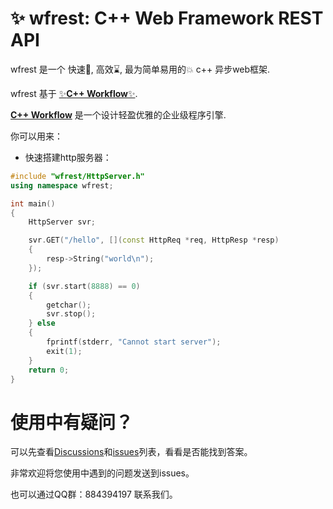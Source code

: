 # ✨ wfrest: C++ Web Framework REST API

wfrest 是一个 快速🚀, 高效⌛️, 最为简单易用的💥 c++ 异步web框架.

wfrest 基于 [✨**C++ Workflow**✨](https://github.com/sogou/workflow).

[**C++ Workflow**](https://github.com/sogou/workflow) 是一个设计轻盈优雅的企业级程序引擎.

你可以用来：

- 快速搭建http服务器：

```cpp
#include "wfrest/HttpServer.h"
using namespace wfrest;

int main()
{
    HttpServer svr;

    svr.GET("/hello", [](const HttpReq *req, HttpResp *resp)
    {
        resp->String("world\n");
    });

    if (svr.start(8888) == 0)
    {
        getchar();
        svr.stop();
    } else
    {
        fprintf(stderr, "Cannot start server");
        exit(1);
    }
    return 0;
}
```

# 使用中有疑问？

可以先查看[Discussions](https://github.com/wfrest/wfrest/discussions)和[issues](https://github.com/wfrest/wfrest/issues)列表，看看是否能找到答案。

非常欢迎将您使用中遇到的问题发送到issues。

也可以通过QQ群：884394197 联系我们。